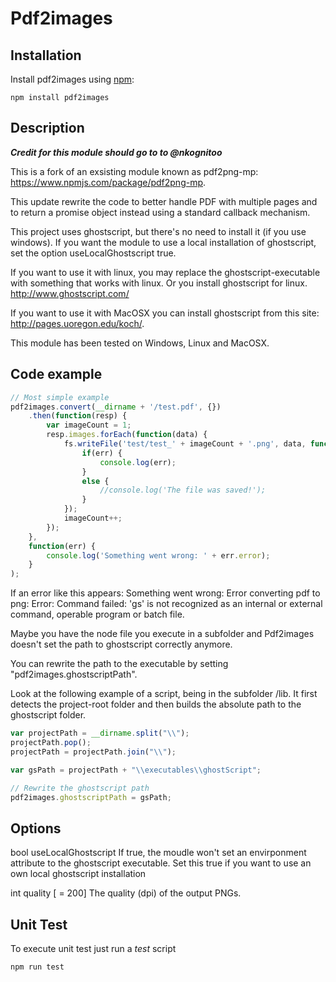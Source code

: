 # Pdf2images

## Installation

Install pdf2images using [npm](http://npmjs.org/):

```
npm install pdf2images
```

## Description

***Credit for this module should go to to @nkognitoo***

This is a fork of an exsisting module known as pdf2png-mp: https://www.npmjs.com/package/pdf2png-mp.  

This update rewrite the code to better handle PDF with multiple pages and to return a promise object instead using a standard callback mechanism.

This project uses ghostscript, but there's no need to install it (if you use windows).
If you want the module to use a local installation of ghostscript, set the option useLocalGhostscript true.

If you want to use it with linux, you may replace the ghostscript-executable with something that works with linux.
Or you install ghostscript for linux.
http://www.ghostscript.com/

If you want to use it with MacOSX you can install ghostscript from this site: http://pages.uoregon.edu/koch/.

This module has been tested on Windows, Linux and MacOSX.

## Code example

```javascript
// Most simple example
pdf2images.convert(__dirname + '/test.pdf', {})
	.then(function(resp) {
		var imageCount = 1;
		resp.images.forEach(function(data) {
			fs.writeFile('test/test_' + imageCount + '.png', data, function(err) {
				if(err) {
					console.log(err);
				}
				else {
					//console.log('The file was saved!');
				}
			});
			imageCount++;
		});	
	},
	function(err) {
		console.log('Something went wrong: ' + err.error); 
	}
);
```
If an error like this appears:
Something went wrong: Error converting pdf to png: Error: Command failed: 'gs' is not recognized as an internal or external command, operable program or batch file.

Maybe you have the node file you execute in a subfolder and Pdf2images doesn't set  the path to ghostscript correctly anymore.

You can rewrite the path to the executable by setting "pdf2images.ghostscriptPath".

Look at the following example of a script, being in the subfolder /lib.
It first detects the project-root folder and then builds the absolute path to the ghostscript folder.

```javascript
var projectPath = __dirname.split("\\");
projectPath.pop();
projectPath = projectPath.join("\\");

var gsPath = projectPath + "\\executables\\ghostScript";

// Rewrite the ghostscript path
pdf2images.ghostscriptPath = gsPath;
```

## Options

bool useLocalGhostscript
	If true, the moudle won't set an envirponment attribute to the ghostscript executable.
	Set this true if you want to use an own local ghostscript installation

int quality [ = 200]
	The quality (dpi) of the output PNGs.

## Unit Test

To execute unit test just run a *test* script

```
npm run test
```